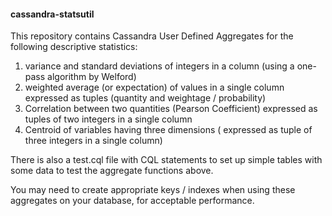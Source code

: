 #### cassandra-statsutil
This repository contains Cassandra User Defined Aggregates for the following 
descriptive statistics:
1. variance and standard deviations of integers in a column (using a one-pass algorithm by Welford)
2. weighted average (or expectation) of values in a single column expressed as tuples (quantity and weightage / probability)
3. Correlation between two quantities (Pearson Coefficient) expressed as tuples of two integers in a single column
4. Centroid of variables having three dimensions ( expressed as tuple of three integers in a single column)

There is also a test.cql file with CQL statements to set up simple tables with some data to test the aggregate functions above.

You may need to create appropriate keys / indexes when using these aggregates on your database, for acceptable performance.
